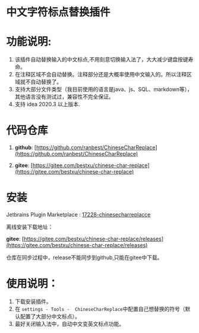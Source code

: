 # 中文字符标点替换插件
# 功能说明:
1. 该插件自动替换输入的中文标点,不用刻意切换输入法了，大大减少键盘按键寿命。
2. 在注释区域不会自动替换。注释部分还是大概率使用中文输入的。所以注释区域就不自动替换了。
3. 支持大部分文件类型（我目前使用的语言是java、js、SQL、markdown等），其他语言没有测试过，兼容性不完全保证。
4. 支持 idea 2020.3 以上版本.

# 代码仓库
1) **github**: [https://github.com/ranbest/ChineseCharReplace](https://github.com/ranbest/ChineseCharReplace)


2) **gitee**: [https://gitee.com/bestxu/chinese-char-replace](https://gitee.com/bestxu/chinese-char-replace)
# 安装
Jetbrains Plugin Marketplace : [17228-chinesecharreplacce](https://plugins.jetbrains.com/plugin/17228-chinesecharreplacce)




离线安装下载地址：
    
**gitee**: [https://gitee.com/bestxu/chinese-char-replace/releases](https://gitee.com/bestxu/chinese-char-replace/releases)
  
  仓库在同步过程中，release不能同步到github,只能在gitee中下载。
  



# 使用说明：
1. 下载安装插件。
2. 在  `
   settings - Tools -  ChineseCharReplace
   `中配置自己想替换的符号（默认配置了大部分中文标点）。
3. 最好关闭输入法中，自动中文变英文标点功能。



  